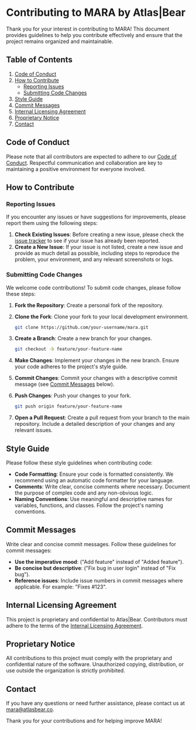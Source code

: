# Contributing to MARA by Atlas|Bear

Thank you for your interest in contributing to MARA! This document provides guidelines to help you contribute effectively and ensure that the project remains organized and maintainable.

## Table of Contents

1. [Code of Conduct](#code-of-conduct)
2. [How to Contribute](#how-to-contribute)
    - [Reporting Issues](#reporting-issues)
    - [Submitting Code Changes](#submitting-code-changes)
3. [Style Guide](#style-guide)
4. [Commit Messages](#commit-messages)
5. [Internal Licensing Agreement](#internal-licensing-agreement)
6. [Proprietary Notice](#proprietary-notice)
7. [Contact](#contact)

## Code of Conduct

Please note that all contributors are expected to adhere to our [Code of Conduct](CODE_OF_CONDUCT.md). Respectful communication and collaboration are key to maintaining a positive environment for everyone involved.

## How to Contribute

### Reporting Issues

If you encounter any issues or have suggestions for improvements, please report them using the following steps:

1. **Check Existing Issues**: Before creating a new issue, please check the [issue tracker](https://github.com/AtlasBear/MARA/issues) to see if your issue has already been reported.
2. **Create a New Issue**: If your issue is not listed, create a new issue and provide as much detail as possible, including steps to reproduce the problem, your environment, and any relevant screenshots or logs.

### Submitting Code Changes

We welcome code contributions! To submit code changes, please follow these steps:

1. **Fork the Repository**: Create a personal fork of the repository.
2. **Clone the Fork**: Clone your fork to your local development environment.

   ```sh
   git clone https://github.com/your-username/mara.git
   ```
3. **Create a Branch**: Create a new branch for your changes.

   ```sh
   git checkout -b feature/your-feature-name
   ```
4. **Make Changes**: Implement your changes in the new branch. Ensure your code adheres to the project's style guide.
5. **Commit Changes**: Commit your changes with a descriptive commit message (see [Commit Messages](#commit-messages) below).
6. **Push Changes**: Push your changes to your fork.

   ```sh
   git push origin feature/your-feature-name
   ```
7. **Open a Pull Request**: Create a pull request from your branch to the main repository. Include a detailed description of your changes and any relevant issues.

## Style Guide

Please follow these style guidelines when contributing code:

- **Code Formatting**: Ensure your code is formatted consistently. We recommend using an automatic code formatter for your language.
- **Comments**: Write clear, concise comments where necessary. Document the purpose of complex code and any non-obvious logic.
- **Naming Conventions**: Use meaningful and descriptive names for variables, functions, and classes. Follow the project's naming conventions.

## Commit Messages

Write clear and concise commit messages. Follow these guidelines for commit messages:

- **Use the imperative mood**: ("Add feature" instead of "Added feature").
- **Be concise but descriptive**: ("Fix bug in user login" instead of "Fix bug").
- **Reference issues**: Include issue numbers in commit messages where applicable. For example: "Fixes #123".

## Internal Licensing Agreement

This project is proprietary and confidential to Atlas|Bear. Contributors must adhere to the terms of the [Internal Licensing Agreement](INTERNAL_LICENSE.md).

## Proprietary Notice

All contributions to this project must comply with the proprietary and confidential nature of the software. Unauthorized copying, distribution, or use outside the organization is strictly prohibited.

## Contact

If you have any questions or need further assistance, please contact us at mara@atlasbear.co.

Thank you for your contributions and for helping improve MARA!







